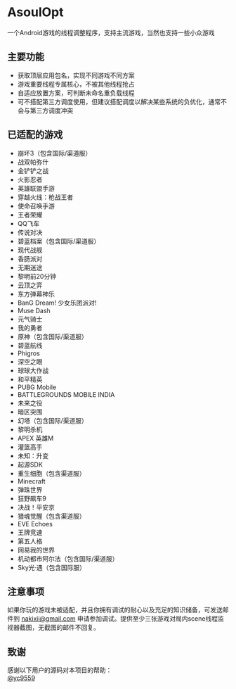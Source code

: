 # AsoulOpt
一个Android游戏的线程调整程序，支持主流游戏，当然也支持一些小众游戏

## 主要功能
- 获取顶层应用包名，实现不同游戏不同方案
- 游戏重要线程专属核心，不被其他线程抢占
- 自适应放置方案，可判断未命名重负载线程
- 可不搭配第三方调度使用，但建议搭配调度以解决某些系统的负优化，通常不会与第三方调度冲突

## 已适配的游戏
- 崩坏3（包含国际/渠道服）
- 战双帕弥什
- 金铲铲之战
- 火影忍者
- 英雄联盟手游
- 穿越火线：枪战王者
- 使命召唤手游
- 王者荣耀
- QQ飞车
- 传说对决
- 碧蓝档案（包含国际/渠道服）
- 现代战舰
- 香肠派对
- 无期迷途
- 黎明前20分钟
- 云顶之弈
- 东方弹幕神乐
- BanG Dream! 少女乐团派对!
- Muse Dash
- 元气骑士
- 我的勇者
- 原神（包含国际/渠道服）
- 碧蓝航线
- Phigros
- 深空之眼
- 球球大作战
- 和平精英
- PUBG Mobile
- BATTLEGROUNDS MOBILE INDIA
- 未来之役
- 暗区突围
- 幻塔（包含国际/渠道服）
- 黎明杀机
- APEX 英雄M
- 灌篮高手
- 未知：升变
- 起源SDK
- 重生细胞（包含渠道服）
- Minecraft
- 弹珠世界
- 狂野飙车9
- 决战！平安京
- 猎魂觉醒（包含渠道服）
- EVE Echoes
- 王牌竞速
- 第五人格
- 网易我的世界
- 机动都市阿尔法（包含国际/渠道服）
- Sky光·遇（包含国际服）

## 注意事项
如果你玩的游戏未被适配，并且你拥有调试的耐心以及充足的知识储备，可发送邮件到 nakixii@gmail.com 申请参加调试。提供至少三张游戏对局内scene线程监视器截图，无截图的邮件不回复。

## 致谢
感谢以下用户的源码对本项目的帮助：  
[@yc9559](https://github.com/yc9559)
